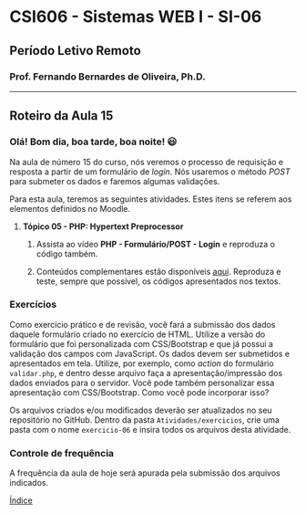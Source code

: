 # CSI606 - Sistemas WEB I - SI-06
## Período Letivo Remoto
### Prof. Fernando Bernardes de Oliveira, Ph.D.

---

## Roteiro da Aula 15 

### Olá! Bom dia, boa tarde, boa noite! :smiley:  

Na aula de número $15$ do curso, nós veremos o processo de requisição e resposta a partir de um formulário de *login*. Nós usaremos o método *POST* para submeter os dados e faremos algumas validações.

Para esta aula, teremos as seguintes atividades. Estes itens se referem aos elementos definidos no Moodle.

1.  **Tópico 05 - PHP: Hypertext Preprocessor**

    1.  Assista ao vídeo **PHP - Formulário/POST - Login** e reproduza o código também. 

    2.  Conteúdos complementares estão disponíveis [aqui](../../Lectures/php.md). Reproduza e teste, sempre que possível, os códigos apresentados nos textos.

### Exercícios

Como exercício prático e de revisão, você fará a submissão dos dados daquele formulário criado no exercício de HTML. Utilize a versão do formulário que foi personalizada com CSS/Bootstrap e que já possui a validação dos campos com JavaScript. Os dados devem ser submetidos e apresentados em tela. Utilize, por exemplo, como *action* do formulário `validar.php`, e dentro desse arquivo faça a apresentação/impressão dos dados enviados para o servidor. Você pode também personalizar essa apresentação com CSS/Bootstrap. Como você pode incorporar isso?

Os arquivos criados e/ou modificados deverão ser atualizados no seu repositório no GitHub. Dentro da pasta `Atividades/exercicios`, crie uma pasta com o nome `exercicio-06` e insira todos os arquivos desta atividade.

### Controle de frequência

A frequência da aula de hoje será apurada pela submissão dos arquivos indicados.   

[Índice](../README.md#índice)